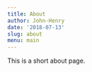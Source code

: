 ```yaml
---
title: About
author: John-Henry
date: '2018-07-13'
slug: about
menu: main
---
```


This is a short about page.